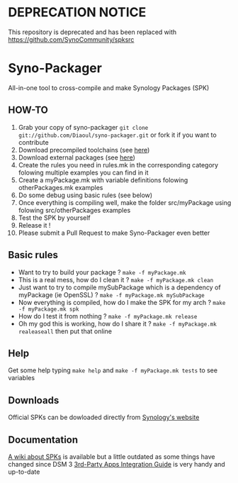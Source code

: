 DEPRECATION NOTICE
==================
This repository is deprecated and has been replaced with https://github.com/SynoCommunity/spksrc



Syno-Packager
=============

All-in-one tool to cross-compile and make Synology Packages (SPK)


HOW-TO
------
1. Grab your copy of syno-packager `git clone git://github.com/Diaoul/syno-packager.git` or fork it if you want to contribute
2. Download precompiled toolchains (see [here](https://github.com/Diaoul/syno-packager/tree/master/ext/precompiled/))
3. Download external packages (see [here](https://github.com/Diaoul/syno-packager/tree/master/ext/packages/))
4. Create the rules you need in rules.mk in the corresponding category folowing multiple examples you can find in it
5. Create a myPackage.mk with variable definitions folowing otherPackages.mk examples
6. Do some debug using basic rules (see below)
7. Once everything is compiling well, make the folder src/myPackage using folowing src/otherPackages examples
8. Test the SPK by yourself
9. Release it !
10. Please submit a Pull Request to make Syno-Packager even better


Basic rules
-----------
* Want to try to build your package ? `make -f myPackage.mk`
* This is a real mess, how do I clean it ? `make -f myPackage.mk clean`
* Just want to try to compile mySubPackage which is a dependency of myPackage (ie OpenSSL) ? `make -f myPackage.mk mySubPackage`
* Now everything is compiled, how do I make the SPK for my arch ? `make -f myPackage.mk spk`
* How do I test it from nothing ? `make -f myPackage.mk release`
* Oh my god this is working, how do I share it ? `make -f myPackage.mk realeaseall` then put that online


Help
----
Get some help typing `make help` and `make -f myPackage.mk tests` to see variables


Downloads
---------
Official SPKs can be dowloaded directly from [Synology's website](http://www.synology.com/support/download.php)


Documentation
-------------
[A wiki about SPKs](http://forum.synology.com/wiki/index.php/Synology_package_files) is available but a little outdated as some things have changed since DSM 3
[3rd-Party Apps Integration Guide](http://download.synology.com/download/ds/userguide/Synology%20NAS%20Server%203rd-Party%20Apps%20Integration%20Guide.pdf) is very handy and up-to-date


